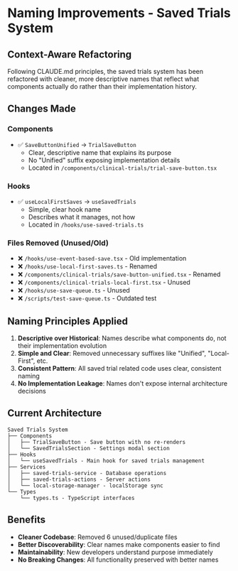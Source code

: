# Naming Improvements - Saved Trials System

## Context-Aware Refactoring

Following CLAUDE.md principles, the saved trials system has been refactored with cleaner, more descriptive names that reflect what components actually do rather than their implementation history.

## Changes Made

### Components
- ✅ `SaveButtonUnified` → `TrialSaveButton`
  - Clear, descriptive name that explains its purpose
  - No "Unified" suffix exposing implementation details
  - Located in `/components/clinical-trials/trial-save-button.tsx`

### Hooks  
- ✅ `useLocalFirstSaves` → `useSavedTrials`
  - Simple, clear hook name
  - Describes what it manages, not how
  - Located in `/hooks/use-saved-trials.ts`

### Files Removed (Unused/Old)
- ❌ `/hooks/use-event-based-save.tsx` - Old implementation
- ❌ `/hooks/use-local-first-saves.ts` - Renamed
- ❌ `/components/clinical-trials/save-button-unified.tsx` - Renamed
- ❌ `/components/clinical-trials-local-first.tsx` - Unused
- ❌ `/hooks/use-save-queue.ts` - Unused
- ❌ `/scripts/test-save-queue.ts` - Outdated test

## Naming Principles Applied

1. **Descriptive over Historical**: Names describe what components do, not their implementation evolution
2. **Simple and Clear**: Removed unnecessary suffixes like "Unified", "Local-First", etc.
3. **Consistent Pattern**: All saved trial related code uses clear, consistent naming
4. **No Implementation Leakage**: Names don't expose internal architecture decisions

## Current Architecture

```
Saved Trials System
├── Components
│   ├── TrialSaveButton - Save button with no re-renders
│   └── SavedTrialsSection - Settings modal section
├── Hooks
│   └── useSavedTrials - Main hook for saved trials management
├── Services
│   ├── saved-trials-service - Database operations
│   ├── saved-trials-actions - Server actions
│   └── local-storage-manager - localStorage sync
└── Types
    └── types.ts - TypeScript interfaces
```

## Benefits

- **Cleaner Codebase**: Removed 6 unused/duplicate files
- **Better Discoverability**: Clear names make components easier to find
- **Maintainability**: New developers understand purpose immediately
- **No Breaking Changes**: All functionality preserved with better names